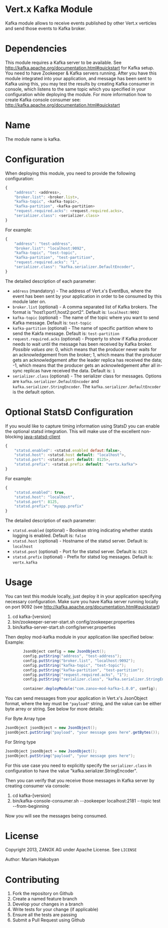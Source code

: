Vert.x Kafka Module
=========

Kafka module allows to receive events published by other Vert.x verticles and send those events to Kafka broker.


Dependencies
==========

This module requires a Kafka server to be available. See http://kafka.apache.org/documentation.html#quickstart for Kafka setup.
You need to have Zookeeper & Kafka servers running. After you have this module integrated into your application, and message has been sent to Kafka
using this, you may test the results by creating Kafka consumer in console, which listens to the same topic which you specified in your configuration while deploying the module.
For more information how to create Kafka console consumer see: http://kafka.apache.org/documentation.html#quickstart


Name
==========

The module name is kafka.

Configuration
===========

When deploying this module, you need to provide the following configuration:
```javascript
{
    "address": <address>,
    "broker.list": <broker.list>,
    "kafka-topic", <kafka-topic>,
    "kafka-partition", <kafka-partition>
    "request.required.acks": <request.required.acks>,
    "serializer.class": <serializer.class>
}
```

For example:
```javascript
{
    "address": "test-address",
    "broker.list": "localhost:9092",
    "kafka-topic", "test-topic",
    "kafka-partition", "test-partition",
    "request.required.acks": "1",
    "serializer.class": "kafka.serializer.DefaultEncoder",
}
```

The detailed description of each parameter:

* `address` (mandatory) - The address of Vert.x's EventBus, where the event has been sent by your application in order to be consumed by this module later on.
* `broker.list` (optional) - A comma separated list of Kafka brokers. The format is "host1:port1,host2:port2". Default is: `localhost:9092`
* `kafka-topic` (optional) - The name of the topic where you want to send Kafka message. Default is: `test-topic`
* `kafka-partition` (optional) - The name of specific partition where to send the Kakfa message. Default is: `test-partition`
* `request.required.acks` (optional) - Property to show if Kafka producer needs to wait until the message has been received by Kafka broker. _Possible values are:_  0, which means that the producer never waits for an acknowledgement from the broker;
                                              1, which means that the producer gets an acknowledgement after the leader replica has received the data;
                                             -1, which means that the producer gets an acknowledgement after all in-sync replicas have received the data. Default is: `1`
* `serializer.class` (optional) - The serializer class for messages. Options are `kafka.serializer.DefaultEncoder` and `kafka.serializer.StringEncoder`. The `kafka.serializer.DefaultEncoder` is the default option.


Optional StatsD Configuration
=============================
If you would like to capture timing information using StatsD you can enable the optional statsd integration.  This will make use of the excellent non-blocking [java-statsd-client](https://github.com/tim-group/java-statsd-client)

```javascript
{
    "statsd.enabled": <statsd.enabled defaut:false>,
    "statsd.host": <statsd.host default: "localhost">,
    "statsd.port": <statsd.port default: 8125>,
    "statsd.prefix": <statsd.prefix default: "vertx.kafka">
}
```

For example:
```javascript
{
  	"statsd.enabled": true,
    "statsd.host": "localhost",
    "statsd.port": 8125,
    "statsd.prefix": "myapp.prefix"
}
```

The detailed description of each parameter:

* `statsd.enabled` (optional) - Boolean string indicating whether statds logging is enabled. Default is: `false`
* `statsd.host` (optional) - Hostname of the statsd server. Default is: `localhost`
* `statsd.post` (optional) - Port for the statsd server. Default is: `8125`
* `statsd.prefix` (optional) - Prefix for statsd log messages. Default is: `vertx.kafka`



Usage
=======

You can test this module locally, just deploy it in your application specifying necessary configuration.
Make sure you have Kafka server running locally on port 9092 (see http://kafka.apache.org/documentation.html#quickstart)

1. cd kafka-[version]
2. bin/zookeeper-server-start.sh config/zookeeper.properties
3. bin/kafka-server-start.sh config/server.properties

Then deploy mod-kafka module in your application like specified below:
Example:

```java
        JsonObject config = new JsonObject();
        config.putString("address", "test-address");
        config.putString("broker.list", "localhost:9092");
        config.putString("kafka-topic", "test-topic");
        config.putString("kafka-partition", "test-partition");
        config.putString("request.required.acks", "1");
        config.putString("serializer.class", "kafka.serializer.StringEncoder");
        
        container.deployModule("com.zanox~mod-kafka~1.0.0", config);

```

You can send messages from your application in Vert.x's JsonObject format, where the key must be `"payload"` string, and the value can be either byte arrey or string. See below for more details:

For Byte Array type
```java
JsonObject jsonObject = new JsonObject();
jsonObject.putString("payload", "your message goes here".getBytes());
```

For String type
```java
JsonObject jsonObject = new JsonObject();
jsonObject.putString("payload", "your message goes here");
```
For this use case you need to explicitly specify the `serializer.class` in configuration to have the value "kafka.serializer.StringEncoder".

Then you can verify that you receive those messages in Kafka server by creating consumer via console:

1. cd kafka-[version]
2. bin/kafka-console-consumer.sh --zookeeper localhost:2181 --topic test --from-beginning

Now you will see the messages being consumed.

License
=========
Copyright 2013, ZANOX AG under Apache License. See `LICENSE`

Author: Mariam Hakobyan

Contributing
============
1. Fork the repository on Github
2. Create a named feature branch
3. Develop your changes in a branch
4. Write tests for your change (if applicable)
5. Ensure all the tests are passing
6. Submit a Pull Request using Github




